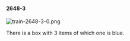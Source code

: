 #### 2648-3
![train-2648-3-0.png](https://github.com/lil-lab/nlvr/raw/master/nlvr/train/images/3/train-2648-3-0.png "train-2648-3-0.png")

There is a box with 3 items of which one is blue.